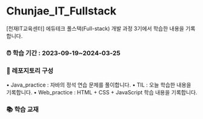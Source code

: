 # Chunjae_IT_Fullstack
[천재IT교육센터] 에듀테크 풀스택(Full-stack) 개발 과정 3기에서 학습한 내용을 기록합니다.



### ⏰ 학습 기간 : 2023-09-19~2024-03-25



### 📂 레포지토리 구성
• Java_practice : 자바의 정석 연습 문제를 풀이합니다.
• TIL : 오늘 학습한 내용을 기록합니다.
• Web_practice : HTML + CSS + JavaScript 학습 내용을 기록합니다.



### 📚 학습 교재

